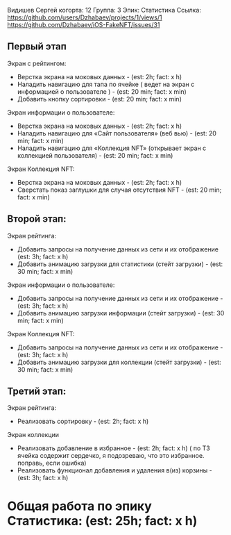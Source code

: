 Видишев Сергей
когорта: 12
Группа: 3
Эпик: Статистика
Ссылка: https://github.com/users/Dzhabaev/projects/1/views/1
https://github.com/Dzhabaev/iOS-FakeNFT/issues/31

## Первый этап

Экран с рейтингом:
- Верстка экрана на моковых данных - (est: 2h; fact: x h)
- Наладить навигацию для тапа по ячейке ( ведет на экран с информацией о пользователе ) - (est: 20 min; fact: x min)
- Добавить кнопку сортировки - (est: 20 min; fact: x min)

Экран информации о пользователе:
- Верстка экрана на моковых данных - (est: 2h; fact: x h)
- Наладить навигацию для «Сайт пользователя» (веб вью) - (est: 20 min; fact: x min)
- Наладить навигацию для «Коллекция NFT» (открывает экран с коллекцией пользователя) - (est: 20 min; fact: x min)

Экран Коллекция NFT:
- Верстка экрана на моковых данных - (est: 2h; fact: x h)
- Сверстать показ заглушки для случая отсутствия NFT - (est: 20 min; fact: x min)

## Второй этап:

Экран рейтинга:
- Добавить запросы на получение данных из сети и их отображение (est: 3h; fact: x h)
- Добавить анимацию загрузки для статистики (стейт загрузки) - (est: 30 min; fact: x min)

Экран информации о пользователе:
- Добавить запросы на получение данных из сети и их отображение - (est: 3h; fact: x h)
- Добавить анимацию загрузки информации (стейт загрузки) - (est: 30 min; fact: x min)

Экран Коллекция NFT:
- Добавить запросы на получение данных из сети и их отображение - (est: 3h; fact: x h)
- Добавить анимацию загрузки для коллекции (стейт загрузки) - (est: 30 min; fact: x min)

## Третий этап:

Экран рейтинга:
- Реализовать сортировку - (est: 2h; fact: x h)

Экран коллекции
- Реализовать  добавление в избранное - (est: 2h; fact: x h) ( по ТЗ ячейка содержит сердечко, я подозреваю, что это избранное. поправь, если ошибка)
- Реализовать функционал  добавления и удаления в(из) корзины - (est: 3h; fact: x h)


# Общая работа по эпику Статистика: (est: 25h; fact: x h)

